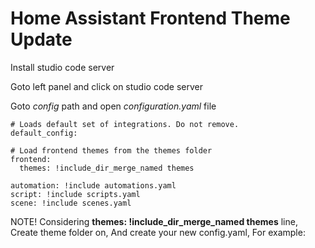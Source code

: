 # Home Assistant Frontend Theme Update


Install studio code server 

Goto left panel and click on studio code server 

Goto *config* path and open *configuration.yaml* file

```code
# Loads default set of integrations. Do not remove.
default_config:

# Load frontend themes from the themes folder
frontend:
  themes: !include_dir_merge_named themes

automation: !include automations.yaml
script: !include scripts.yaml
scene: !include scenes.yaml

```

NOTE! Considering __themes: !include_dir_merge_named themes__ line, Create theme folder on, And create your new config.yaml, For example:

